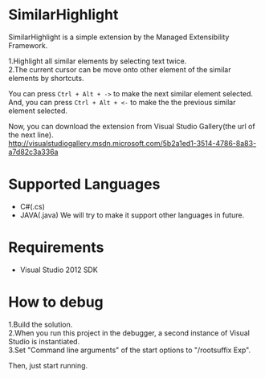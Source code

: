 ﻿SimilarHighlight
================

SimilarHighlight is a simple extension by the Managed Extensibility Framework.  

1.Highlight all similar elements by selecting text twice.  
2.The current cursor can be move onto other element of the similar elements by shortcuts.  

You can press `Ctrl + Alt + ->` to make the next similar element selected.  
And, you can press `Ctrl + Alt + <-` to make the the previous similar element selected.  

Now, you can download the extension from Visual Studio Gallery(the url of the next line).  
http://visualstudiogallery.msdn.microsoft.com/5b2a1ed1-3514-4786-8a83-a7d82c3a336a

# Supported Languages  

* C#(.cs)
* JAVA(.java)
We will try to make it support other languages in future.

# Requirements  

* Visual Studio 2012 SDK  

# How to debug

1.Build the solution.  
2.When you run this project in the debugger, a second instance of Visual Studio is instantiated.  
3.Set "Command line arguments" of the start options to "/rootsuffix Exp".  

Then, just start running.  
